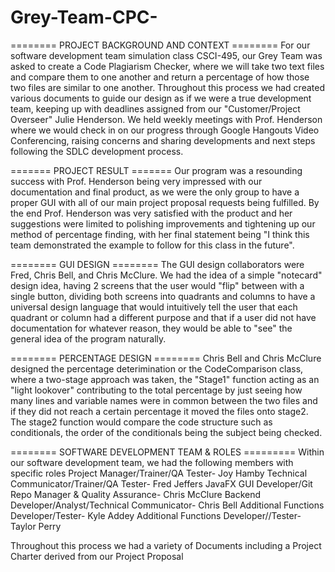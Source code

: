# Grey-Team-CPC-
======== PROJECT BACKGROUND AND CONTEXT ========
For our software development team simulation class CSCI-495, our Grey Team was asked to create a Code Plagiarism Checker, where we will take two text files and compare them to one another and return a percentage of how those two files are similar to one another. Throughout this process we had created various documents to guide our design as if we were a true development team, keeping up with deadlines assigned from our "Customer/Project Overseer" Julie Henderson. We held weekly meetings with Prof. Henderson where we would check in on our progress through Google Hangouts Video Conferencing, raising concerns and sharing developments and next steps following the SDLC development process.

======= PROJECT RESULT =======
Our program was a resounding success with Prof. Henderson being very impressed with our documentation and final product, as we were the only group to have a proper GUI with all of our main project proposal requests being fulfilled. By the end Prof. Henderson was very satisfied with the product and her suggestions were limited to polishing improvements and tightening up our method of percentage finding, with her final statement being "I think this team demonstrated the example to follow for this class in the future".

======== GUI DESIGN ========
The GUI design collaborators were Fred, Chris Bell, and Chris McClure. We had the idea of a simple "notecard" design idea, having 2 screens that the user would "flip" between with a single button, dividing both screens into quadrants and columns to have a universal design language that would intuitively tell the user that each quadrant or column had a different purpose and that if a user did not have documentation for whatever reason, they would be able to "see" the general idea of the program naturally.

======== PERCENTAGE DESIGN ========
Chris Bell and Chris McClure designed the percentage deterimination or the CodeComparison class, where a two-stage approach was taken, the "Stage1" function acting as an "light lookover" contributing to the total percentage by just seeing how many lines and variable names were in common between the two files and if they did not reach a certain percentage it moved the files onto stage2. The stage2 function would compare the code structure such as conditionals, the order of the conditionals being the subject being checked. 

======== SOFTWARE DEVELOPMENT TEAM & ROLES =========
Within our software development team, we had the following members with specific roles
Project Manager/Trainer/QA Tester- Joy Hamby
Technical Communicator/Trainer/QA Tester- Fred Jeffers
JavaFX GUI Developer/Git Repo Manager & Quality Assurance- Chris McClure
Backend Developer/Analyst/Technical Communicator- Chris Bell
Additional Functions Developer/Tester- Kyle Addey
Additional Functions Developer//Tester- Taylor Perry

Throughout this process we had a variety of Documents including a Project Charter derived from our Project Proposal
